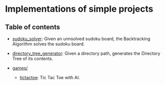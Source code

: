 # Implementations of simple projects

## Table of contents
- [sudoku_solver](https://github.com/prithviie/mini-projects/tree/master/sudoku_solver): Given an unnsolved sudoku board, the Backtracking Algorithm solves the sudoku board.

- [directory_tree_generator](https://github.com/prithviie/mini-projects/tree/master/directory_tree_generator): Given a directory path, generates the Directory Tree of its contents.

- [games/](https://github.com/prithviie/mini-projects/tree/master/games)
  - [tictactoe](https://github.com/prithviie/mini-projects/tree/master/games/tictactoe): Tic Tac Toe with AI.